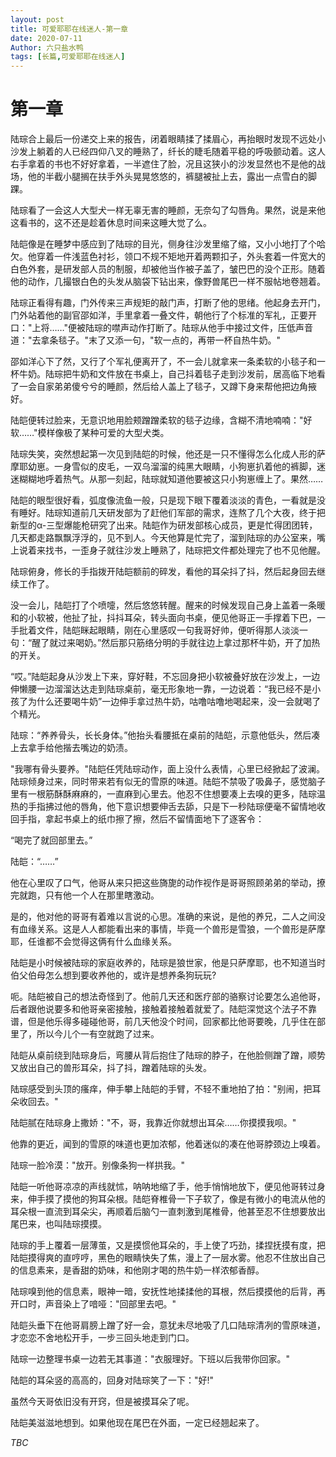 ```yaml
---
layout: post
title: 可爱耶耶在线迷人-第一章
date: 2020-07-11
Author: 六只盐水鸭
tags: [长篇,可爱耶耶在线迷人]
---
```


# 第一章

  陆琮合上最后一份递交上来的报告，闭着眼睛揉了揉眉心，再抬眼时发现不远处小沙发上躺着的人已经四仰八叉的睡熟了，纤长的睫毛随着平稳的呼吸颤动着。这人右手拿着的书也不好好拿着，一半遮住了脸，况且这狭小的沙发显然也不是他的战场，他的半截小腿搁在扶手外头晃晃悠悠的，裤腿被扯上去，露出一点雪白的脚踝。

  陆琮看了一会这人大型犬一样无辜无害的睡颜，无奈勾了勾唇角。果然，说是来他这看书的，这不还是趁着休息时间来这睡大觉了么。

  陆皑像是在睡梦中感应到了陆琮的目光，侧身往沙发里缩了缩，又小小地打了个哈欠。他穿着一件浅蓝色衬衫，领口不规不矩地开着两颗扣子，外头套着一件宽大的白色外套，是研发部人员的制服，却被他当作被子盖了，皱巴巴的没个正形。随着他的动作，几撮银白色的头发从脑袋下钻出来，像野兽尾巴一样不服帖地卷翘着。

  陆琮正看得有趣，门外传来三声规矩的敲门声，打断了他的思绪。他起身去开门，门外站着他的副官邵如洋，手里拿着一叠文件，朝他行了个标准的军礼，正要开口："上将……"便被陆琮的噤声动作打断了。陆琮从他手中接过文件，压低声音道："去拿条毯子。"末了又添一句，"软一点的，再带一杯自热牛奶。"

  邵如洋心下了然，又行了个军礼便离开了，不一会儿就拿来一条柔软的小毯子和一杯牛奶。陆琮把牛奶和文件放在书桌上，自己抖着毯子走到沙发前，居高临下地看了一会自家弟弟傻兮兮的睡颜，然后给人盖上了毯子，又蹲下身来帮他把边角掖好。

  陆皑便转过脸来，无意识地用脸颊蹭蹭柔软的毯子边缘，含糊不清地喃喃："好软……"模样像极了某种可爱的大型犬类。

  陆琮失笑，突然想起第一次见到陆皑的时候，他还是一只不懂得怎么化成人形的萨摩耶幼崽。一身雪似的皮毛，一双乌溜溜的纯黑大眼睛，小狗崽扒着他的裤脚，迷迷糊糊地呼着热气。从那一刻起，陆琮就知道他要被这只小狗崽缠上了。果然……

  陆皑的眼型很好看，弧度像流鱼一般，只是现下眼下覆着淡淡的青色，一看就是没有睡好。陆琮知道前几天研发部为了赶他们军部的需求，连熬了几个大夜，终于把新型的α-三型爆能枪研究了出来。陆皑作为研发部核心成员，更是忙得团团转，几天都走路飘飘浮浮的，见不到人。今天他算是忙完了，溜到陆琮的办公室来，嘴上说着来找书，一歪身子就往沙发上睡熟了，陆琮把文件都处理完了也不见他醒。

  陆琮俯身，修长的手指拨开陆皑额前的碎发，看他的耳朵抖了抖，然后起身回去继续工作了。

  没一会儿，陆皑打了个喷嚏，然后悠悠转醒。醒来的时候发现自己身上盖着一条暖和的小软被，他扯了扯，抖抖耳朵，转头面向书桌，便见他哥正一手撑着下巴，一手批着文件，陆皑眯起眼睛，刚在心里感叹一句我哥好帅，便听得那人淡淡一句：“醒了就过来喝奶。”然后那只筋络分明的手就往边上拿过那杯牛奶，开了加热的开关。

  “哎。”陆皑起身从沙发上下来，穿好鞋，不忘回身把小软被叠好放在沙发上，一边伸懒腰一边溜溜达达走到陆琮桌前，毫无形象地一靠，一边说着：“我已经不是小孩了为什么还要喝牛奶”一边伸手拿过热牛奶，咕噜咕噜地喝起来，没一会就喝了个精光。

  陆琮：“养养骨头，长长身体。”他抬头看腰抵在桌前的陆皑，示意他低头，然后凑上去拿手给他揩去嘴边的奶渍。

  "我哪有骨头要养。"陆皑任凭陆琮动作，面上没什么表情，心里已经掀起了波澜。陆琮倾身过来，同时带来若有似无的雪原的味道。陆皑不禁吸了吸鼻子，感觉脑子里有一根筋酥酥麻麻的，一直麻到心里去。他忍不住想要凑上去嗅的更多，陆琮温热的手指拂过他的唇角，他下意识想要伸舌去舔，只是下一秒陆琮便毫不留情地收回手指，拿起书桌上的纸巾擦了擦，然后不留情面地下了逐客令：

  “喝完了就回部里去。”

  陆皑：“……”

  他在心里叹了口气，他哥从来只把这些旖旎的动作视作是哥哥照顾弟弟的举动，撩完就跑，只有他一个人在那里瞎激动。

  是的，他对他的哥哥有着难以言说的心思。准确的来说，是他的养兄，二人之间没有血缘关系。这是人人都能看出来的事情，毕竟一个兽形是雪狼，一个兽形是萨摩耶，任谁都不会觉得这俩有什么血缘关系。

  陆皑是小时候被陆琮的家庭收养的，陆琮是狼世家，他是只萨摩耶，也不知道当时伯父伯母怎么想到要收养他的，或许是想养条狗玩玩?

  呃。陆皑被自己的想法奇怪到了。他前几天还和医疗部的骆察讨论要怎么追他哥，后者跟他说要多和他哥亲密接触，接触着接触着就爱了。陆皑深觉这个法子不靠谱，但是他乐得多碰碰他哥，前几天他没个时间，回家都比他哥要晚，几乎住在部里了，所以今儿个一有空就跑了过来。

  陆皑从桌前绕到陆琮身后，弯腰从背后抱住了陆琮的脖子，在他脸侧蹭了蹭，顺势又放出自己的兽形耳朵，抖了抖，蹭着陆琮的头发。

  陆琮感受到头顶的瘙痒，伸手攀上陆皑的手臂，不轻不重地拍了拍："别闹，把耳朵收回去。"

  陆皑腻在陆琮身上撒娇："不，哥，我靠近你就想出耳朵……你摸摸我呗。"

  他靠的更近，闻到的雪原的味道也更加浓郁，他着迷似的凑在他哥脖颈边上嗅着。

  陆琮一脸冷漠："放开。别像条狗一样拱我。"

  陆皑一听他哥凉凉的声线就怵，呐呐地缩了手，他手悄悄地放下，便见他哥转过身来，伸手摸了摸他的狗耳朵根。陆皑脊椎骨一下子软了，像是有微小的电流从他的耳朵根一直流到耳朵尖，再顺着后脑勺一直刺激到尾椎骨，他甚至忍不住想要放出尾巴来，也叫陆琮摸摸。

  陆琮的手上覆着一层薄茧，又是摸惯他耳朵的，手上使了巧劲，揉捏抚摸有度，把陆皑摸得爽的直哼哼，黑色的眼睛快失了焦，漫上了一层水雾。他忍不住放出自己的信息素来，是香甜的奶味，和他刚才喝的热牛奶一样浓郁香醇。

  陆琮嗅到他的信息素，眼神一暗，安抚性地揉揉他的耳根，然后摸摸他的后背，再开口时，声音染上了喑哑："回部里去吧。"

  陆皑头垂下在他哥肩膀上蹭了好一会，意犹未尽地吸了几口陆琮清冽的雪原味道，才恋恋不舍地松开手，一步三回头地走到门口。

  陆琮一边整理书桌一边若无其事道："衣服理好。下班以后我带你回家。"

  陆皑的耳朵竖的高高的，回身对陆琮笑了一下："好!"

  虽然今天哥依旧没有开窍，但是被摸耳朵了呢。

  陆皑美滋滋地想到。如果他现在尾巴在外面，一定已经翘起来了。

*TBC*